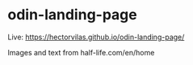 # odin-landing-page

Live: https://hectorvilas.github.io/odin-landing-page/

Images and text from half-life.com/en/home